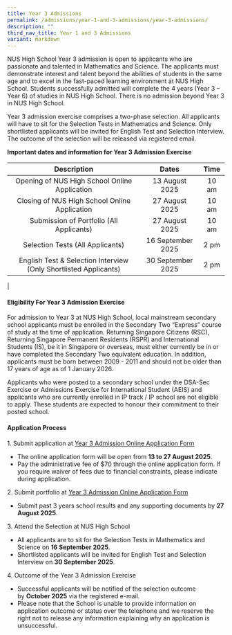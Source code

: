 ```yaml
---
title: Year 3 Admissions
permalink: /admissions/year-1-and-3-admissions/year-3-admissions/
description: ""
third_nav_title: Year 1 and 3 Admissions
variant: markdown
---
```

NUS High School Year 3 admission is open to applicants who are passionate and talented in Mathematics and Science. The applicants must demonstrate interest and talent beyond the abilities of students in the same age and to excel in the fast-paced learning environment at NUS High School. Students successfully admitted will complete the 4 years (Year 3 – Year 6) of studies in NUS High School. There is no admission beyond Year 3 in NUS High School.

Year 3 admission exercise comprises a two-phase selection. All applicants will have to sit for the Selection Tests in Mathematics and Science. Only shortlisted applicants will be invited for English Test and Selection Interview. The outcome of the selection will be released via registered email.

**Important dates and information for Year 3 Admission Exercise**

| Description | Dates | Time |
|:---:|:---:|:---:|
| Opening of NUS High School Online Application | 13 August 2025 | 10 am |
| Closing of NUS High School Online Application | 27 August 2025 | 10 am |
| Submission of Portfolio (All Applicants) | 27 August 2025 | 10 am |
| Selection Tests (All Applicants) | 16 September 2025 | 2 pm |
| English Test & Selection Interview (Only Shortlisted Applicants) | 30 September 2025 |  2 pm |
|

#### **Eligibility For Year 3 Admission Exercise**
For admission to Year 3 at NUS High School, local mainstream secondary school applicants must be enrolled in the Secondary Two “Express” course of study at the time of application. Returning Singapore Citizens (RSC), Returning Singapore Permanent Residents (RSPR) and International Students (IS), be it in Singapore or overseas, must either currently be in or have completed the Secondary Two equivalent education. In addition, applicants must be born between 2009 - 2011 and should not be older than 17 years of age as of 1 January 2026.

Applicants who were posted to a secondary school under the DSA-Sec Exercise or Admissions Exercise for International Student (AEIS) and applicants who are currently enrolled in IP track / IP school are not eligible to apply. These students are expected to honour their commitment to their posted school.

#### **Application Process**
1\. Submit application at [Year 3 Admission Online Application Form](https://go.gov.sg/nush-ay2025-y3-admission) 

*  The online application form will be open from **13 to 27 August 2025**.
*   Pay the administrative fee of $70 through the online application form. If you require waiver of fees due to financial constraints, please indicate during application.

2\. Submit portfolio at [Year 3 Admission Online Application Form](https://go.gov.sg/nush-ay2025-y3-admission) 
*   Submit past 3 years school results and any supporting documents by **27 August 2025**. 

3\. Attend the Selection at NUS High School
*   All applicants are to sit for the Selection Tests in Mathematics and Science on **16 September 2025**.
*   Shortlisted applicants will be invited for English Test and Selection Interview on **30 September 2025**.

4\. Outcome of the Year 3 Admission Exercise
*   Successful applicants will be notified of the selection outcome by **October 2025** via the registered e-mail.
*   Please note that the School is unable to provide information on application outcome or status over the telephone and we reserve the right not to release any information explaining why an application is unsuccessful.